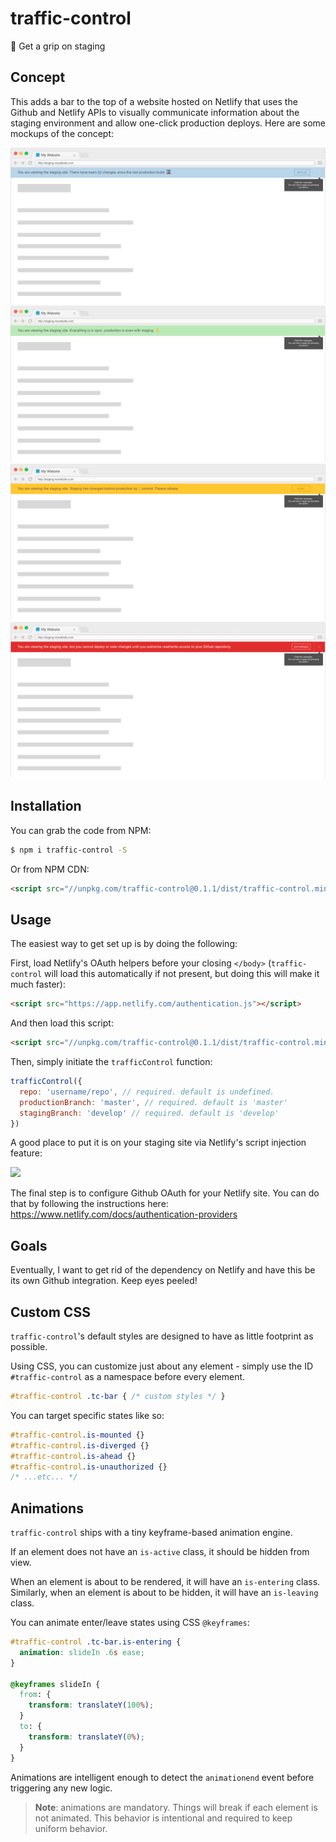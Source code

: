 # traffic-control
:vertical_traffic_light: Get a grip on staging

## Concept

This adds a bar to the top of a website hosted on Netlify that uses the Github and Netlify APIs to visually communicate information about the staging environment and allow one-click production deploys. Here are some mockups of the concept:

![When staging is far beyond production](/concept/staging-bar--ahead.png?raw=true)
![When staging is in sync with production](/concept/staging-bar--synchronized.png?raw=true)
![When staging has diverged behind production](/concept/staging-bar--diverged.png?raw=true)
![When the user is unauthorized to view changes or deploy](/concept/staging-bar--unauthorized.png?raw=true)

## Installation

You can grab the code from NPM:

```sh
$ npm i traffic-control -S
```

Or from NPM CDN:

```html
<script src="//unpkg.com/traffic-control@0.1.1/dist/traffic-control.min.js"></script>
```

## Usage

The easiest way to get set up is by doing the following:

First, load Netlify's OAuth helpers before your closing `</body>` (`traffic-control` will load this automatically if not present, but doing this will make it much faster):

```html
<script src="https://app.netlify.com/authentication.js"></script>
```

And then load this script:

```html
<script src="//unpkg.com/traffic-control@0.1.1/dist/traffic-control.min.js"></script>
```

Then, simply initiate the `trafficControl` function:

```js
trafficControl({
  repo: 'username/repo', // required. default is undefined.
  productionBranch: 'master', // required. default is 'master'
  stagingBranch: 'develop' // required. default is 'develop'
})
```

A good place to put it is on your staging site via Netlify's script injection feature:

![](https://infinit.io/_/3dSfWya.png)

The final step is to configure Github OAuth for your Netlify site. You can do that by following the instructions here: https://www.netlify.com/docs/authentication-providers

## Goals

Eventually, I want to get rid of the dependency on Netlify and have this be its own Github integration. Keep eyes peeled!

## Custom CSS

`traffic-control`'s default styles are designed to have as little footprint as possible.

Using CSS, you can customize just about any element - simply use the ID `#traffic-control` as a namespace before every element.

```css
#traffic-control .tc-bar { /* custom styles */ }
```

You can target specific states like so:

```css
#traffic-control.is-mounted {}
#traffic-control.is-diverged {}
#traffic-control.is-ahead {}
#traffic-control.is-unauthorized {}
/* ...etc... */
```

## Animations

`traffic-control` ships with a tiny keyframe-based animation engine.

If an element does not have an `is-active` class, it should be hidden from view.

When an element is about to be rendered, it will have an `is-entering` class.
Similarly, when an element is about to be hidden, it will have an `is-leaving` class.

You can animate enter/leave states using CSS `@keyframes`:

```css
#traffic-control .tc-bar.is-entering {
  animation: slideIn .6s ease;
}

@keyframes slideIn {
  from: {
    transform: translateY(100%);
  }
  to: {
    transform: translateY(0%);
  }
}
```

Animations are intelligent enough to detect the `animationend` event before triggering any new logic.

> **Note**: animations are mandatory. Things will break if each element is not animated. This behavior is intentional and required to keep uniform behavior.
